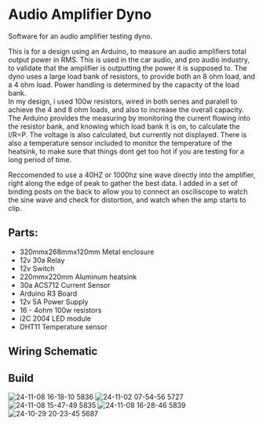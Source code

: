 # Audio Amplifier Dyno
Software for an audio amplifier testing dyno.

This is for a design using an Arduino, to measure an audio amplifiers total output power in RMS. This is used in the car audio, and pro audio industry, to validate that the amplifier is outputting the power it is supposed to.
The dyno uses a large load bank of resistors, to provide both an 8 ohm load, and a 4 ohm load. Power handling is determined by the capacity of the load bank.  
In my design, i used 100w resistors, wired in both series and paralell to achieve the 4 and 8 ohm loads, and also to increase the overall capacity.
The Arduino provides the measuring by monitoring the current flowing into the resistor bank, and knowing which load bank it is on, to calculate the I/R=P. The voltage is also calculated, but currently not displayed.
There is also a temperature sensor included to monitor the temperature of the heatsink, to make sure that things dont get too hot if you are testing for a long period of time.

Reccomended to use a 40HZ or 1000hz sine wave directly into the amplifier, right along the edge of peak to gather the best data. I added in a set of binding posts on the back to allow you to connect an osciliscope to watch the sine wave and check for distortion, and watch when the amp starts to clip.

## Parts:  
- 320mmx268mmx120mm Metal enclosure  
- 12v 30a Relay  
- 12v Switch    
- 220mmx220mm Aluminum heatsink  
- 30a ACS712 Current Sensor  
- Arduino R3 Board  
- 12v 5A Power Supply  
- 16 - 4ohm 100w resistors  
- i2C 2004 LED module  
- DHT11 Temperature sensor  


## Wiring Schematic  

## Build  

![24-11-08 16-18-10 5836](https://github.com/user-attachments/assets/ff974486-0075-41a3-bc1e-0c9c84607b32)
![24-11-02 07-54-56 5727](https://github.com/user-attachments/assets/2f4c98c8-3f28-46d1-af98-09e95a85cc84)
![24-11-08 15-47-49 5835](https://github.com/user-attachments/assets/b4f910eb-31f0-4fbc-ba15-25acce97b041)
![24-11-08 16-28-46 5839](https://github.com/user-attachments/assets/64ecc2cb-3538-45a2-8d09-a35775052235)![24-10-29 20-23-45 5687](https://github.com/user-attachments/assets/6641ba8b-0f3c-4f56-b17c-aedb407fbec4)

